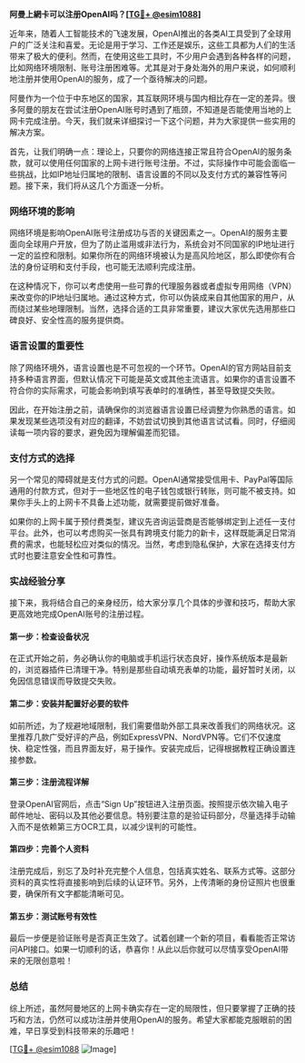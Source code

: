 **阿曼上網卡可以注册OpenAI吗？[[TG💪+ @esim1088](https://t.me/s/esim1088)]**

近年来，随着人工智能技术的飞速发展，OpenAI推出的各类AI工具受到了全球用户的广泛关注和喜爱。无论是用于学习、工作还是娱乐，这些工具都为人们的生活带来了极大的便利。然而，在使用这些工具时，不少用户会遇到各种各样的问题，比如网络环境限制、账号注册困难等。尤其是对于身处海外的用户来说，如何顺利地注册并使用OpenAI的服务，成了一个亟待解决的问题。

阿曼作为一个位于中东地区的国家，其互联网环境与国内相比存在一定的差异。很多阿曼的朋友在尝试注册OpenAI账号时遇到了瓶颈，不知道是否能使用当地的上网卡完成注册。今天，我们就来详细探讨一下这个问题，并为大家提供一些实用的解决方案。

首先，让我们明确一点：理论上，只要你的网络连接正常且符合OpenAI的服务条款，就可以使用任何国家的上网卡进行账号注册。不过，实际操作中可能会面临一些挑战，比如IP地址归属地的限制、语言设置的不同以及支付方式的兼容性等问题。接下来，我们将从这几个方面逐一分析。

### 网络环境的影响

网络环境是影响OpenAI账号注册成功与否的关键因素之一。OpenAI的服务主要面向全球用户开放，但为了防止滥用或非法行为，系统会对不同国家的IP地址进行一定的监控和限制。如果你所在的网络环境被认为是高风险地区，那么即使你有合法的身份证明和支付手段，也可能无法顺利完成注册。

在这种情况下，你可以考虑使用一些可靠的代理服务器或者虚拟专用网络（VPN）来改变你的IP地址归属地。通过这种方式，你可以伪装成来自其他国家的用户，从而绕过某些地理限制。当然，选择合适的工具非常重要，建议大家优先选用那些口碑良好、安全性高的服务提供商。

### 语言设置的重要性

除了网络环境外，语言设置也是不可忽视的一个环节。OpenAI的官方网站目前支持多种语言界面，但默认情况下可能是英文或其他主流语言。如果你的语言设置不符合你的实际需求，可能会影响到填写表单时的准确性，甚至导致提交失败。

因此，在开始注册之前，请确保你的浏览器语言设置已经调整为你熟悉的语言。如果发现某些选项没有对应的翻译，不妨尝试切换到其他语言试试看。同时，仔细阅读每一项内容的要求，避免因为理解偏差而犯错。

### 支付方式的选择

另一个常见的障碍就是支付方式的问题。OpenAI通常接受信用卡、PayPal等国际通用的付款方式，但对于一些地区性的电子钱包或银行转账，则可能不被支持。如果你手头上的上网卡不具备上述功能，就需要提前做好准备。

如果你的上网卡属于预付费类型，建议先咨询运营商是否能够绑定到上述任一支付平台。此外，也可以考虑购买一张具有跨境支付能力的新卡，这样既能满足日常消费的需求，也能轻松应对类似的情况。当然，考虑到隐私保护，大家在选择支付方式时也要注意安全性和可靠性。

### 实战经验分享

接下来，我将结合自己的亲身经历，给大家分享几个具体的步骤和技巧，帮助大家更高效地完成OpenAI账号的注册过程。

#### 第一步：检查设备状况

在正式开始之前，务必确认你的电脑或手机运行状态良好，操作系统版本是最新的，浏览器插件已清理干净。特别是那些自动填充表单的功能，最好暂时关闭，以免因信息错误而导致提交失败。

#### 第二步：安装并配置好必要的软件

如前所述，为了规避地域限制，我们需要借助外部工具来改善我们的网络状况。这里推荐几款广受好评的产品，例如ExpressVPN、NordVPN等。它们不仅速度快、稳定性强，而且界面友好，易于操作。安装完成后，记得根据教程正确设置连接参数。

#### 第三步：注册流程详解

登录OpenAI官网后，点击“Sign Up”按钮进入注册页面。按照提示依次输入电子邮件地址、密码以及其他必要信息。特别要注意的是验证码部分，尽量选择手动输入而不是依赖第三方OCR工具，以减少误判的可能性。

#### 第四步：完善个人资料

注册完成后，别忘了及时补充完整个人信息，包括真实姓名、联系方式等。这部分资料的真实性将直接影响到后续的认证环节。另外，上传清晰的身份证照片也很重要，确保所有文字都能清晰可见。

#### 第五步：测试账号有效性

最后一步便是验证账号是否真正生效了。试着创建一个新的项目，看看能否正常访问API接口。如果一切顺利的话，恭喜你！从此以后你就可以尽情享受OpenAI带来的无限创意啦！

### 总结

综上所述，虽然阿曼地区的上网卡确实存在一定的局限性，但只要掌握了正确的技巧和方法，仍然可以成功注册并使用OpenAI的服务。希望大家都能克服眼前的困难，早日享受到科技带来的乐趣吧！

[[TG💪+ @esim1088](https://t.me/s/esim1088) ![Image](https://i.postimg.cc/4NQfJmqS/Snipaste-2025-05-13-00-14-12.png)]